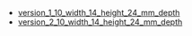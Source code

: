 * [version_1_10_width_14_height_24_mm_depth](version_1_10_width_14_height_24_mm_depth)
* [version_2_10_width_14_height_24_mm_depth](version_2_10_width_14_height_24_mm_depth)
